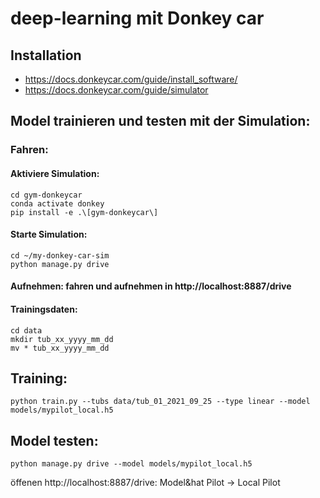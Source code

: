 # deep-learning mit Donkey car

## Installation
  - https://docs.donkeycar.com/guide/install_software/
  - https://docs.donkeycar.com/guide/simulator
## Model trainieren und testen mit der Simulation:
  ### Fahren:
  #### Aktiviere Simulation:
  ```
  cd gym-donkeycar
  conda activate donkey
  pip install -e .\[gym-donkeycar\]
  ```
  #### Starte Simulation:
  ```
  cd ~/my-donkey-car-sim
  python manage.py drive
  ```
  #### Aufnehmen: fahren und aufnehmen in http://localhost:8887/drive
  #### Trainingsdaten:
  ```
  cd data
  mkdir tub_xx_yyyy_mm_dd
  mv * tub_xx_yyyy_mm_dd
  ```
  ## Training:
  ```
  python train.py --tubs data/tub_01_2021_09_25 --type linear --model models/mypilot_local.h5
  ```
  ## Model testen:
  ```
  python manage.py drive --model models/mypilot_local.h5
  ```
  öffenen http://localhost:8887/drive:
  Model&hat Pilot -> Local Pilot
  

  

